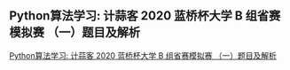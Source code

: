 ## Python算法学习: 计蒜客 2020 蓝桥杯大学 B 组省赛模拟赛 （一）题目及解析
[Python算法学习: 计蒜客 2020 蓝桥杯大学 B 组省赛模拟赛 （一）题目及解析](https://blog.csdn.net/qq_43442524/article/details/104432258)
